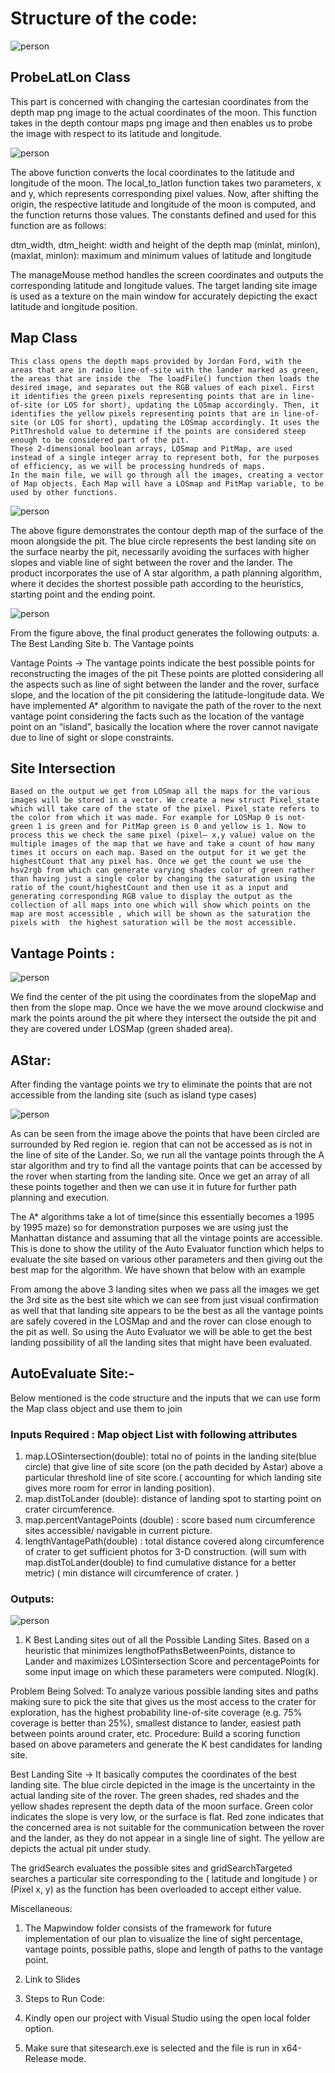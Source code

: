 

# Structure of the code:

![person](Assets/pic1.png)
 
## ProbeLatLon Class 

This part is concerned with changing the cartesian coordinates from the depth map png image to the actual coordinates of the moon. This function takes in the depth contour maps png image and then enables us to probe the image with respect to its latitude and longitude.

 
![person](Assets/pic2.png)


The above function converts the local coordinates to the latitude and longitude of the moon. The local_to_latlon function takes two parameters, x and y, which represents corresponding pixel values. Now, after shifting the origin, the respective latitude and longitude of the moon is computed, and the function returns those values. The constants defined and used for this function are as follows:

dtm_width, dtm_height: width and height of the depth map
(minlat, minlon), (maxlat, minlon): maximum and minimum values of latitude and longitude

The manageMouse method handles the screen coordinates and outputs the corresponding latitude and longitude values. The target landing site image is used as a texture on the main window for accurately depicting the exact latitude and longitude position.


## Map Class

	This class opens the depth maps provided by Jordan Ford, with the areas that are in radio line-of-site with the lander marked as green, the areas that are inside the  The loadFile() function then loads the desired image, and separates out the RGB values of each pixel. First it identifies the green pixels representing points that are in line-of-site (or LOS for short), updating the LOSmap accordingly. Then, it identifies the yellow pixels representing points that are in line-of-site (or LOS for short), updating the LOSmap accordingly. It uses the PitThreshold value to determine if the points are considered steep enough to be considered part of the pit. 
	These 2-dimensional boolean arrays, LOSmap and PitMap, are used instead of a single integer array to represent both, for the purposes of efficiency, as we will be processing hundreds of maps. 
	In the main file, we will go through all the images, creating a vector of Map objects. Each Map will have a LOSmap and PitMap variable, to be used by other functions. 

![person](Assets/pic3.png)
 

The above figure demonstrates the contour depth map of the surface of the moon alongside the pit. The blue circle represents the best landing site on the surface nearby the pit, necessarily avoiding the surfaces with higher slopes and viable line of sight between the rover and the lander. The product incorporates the use of A star algorithm, a path planning algorithm, where it decides the shortest possible path according to the heuristics, starting point and the ending point. 

![person](Assets/pic4.png)
 

From the figure above, the final product generates the following outputs:
a.	The Best Landing Site
b.	The Vantage points


Vantage Points → The vantage points indicate the best possible points for reconstructing the images of the pit These points are plotted considering all the aspects such as line of sight between the lander and the rover, surface slope, and the location of the pit considering the latitude-longitude data. We have implemented A* algorithm to navigate the path of the rover to the next vantage point considering the facts such as the location of the vantage point on an “island”, basically the location where the rover cannot navigate due to line of sight or slope constraints.

## Site Intersection 

	Based on the output we get from LOSmap all the maps for the various images will be stored in a vector. We create a new struct Pixel_state which will take care of the state of the pixel. Pixel_state refers to the color from which it was made. For example for LOSMap 0 is not-green 1 is green and for PitMap green is 0 and yellow is 1. Now to process this we check the same pixel (pixel– x,y value) value on the multiple images of the map that we have and take a count of how many times it occurs on each map. Based on the output for it we get the highestCount that any pixel has. Once we get the count we use the hsv2rgb from which can generate varying shades color of green rather than having just a single color by changing the saturation using the ratio of the count/highestCount and then use it as a input and generating corresponding RGB value to display the output as the collection of all maps into one which will show which points on the map are most accessible , which will be shown as the saturation the pixels with  the highest saturation will be the most accessible. 


## Vantage Points : 
![person](Assets/pic6.png)
 
We find the center of the pit using the coordinates from the slopeMap and then from the slope map. Once we have the we move around clockwise and mark the points around the pit where they intersect the outside the pit and they are covered under LOSMap (green shaded area).

## AStar:
After finding the vantage points we try to eliminate the points that are not accessible from the landing site (such as island type cases)

![person](Assets/pic5.jpg)
 

As can be seen from the image above the points that have been circled are surrounded by Red region ie. region that can not be accessed as is not in the line of site of the Lander. So, we run all the vantage points through the A star algorithm and try to find all the vantage points that can be accessed by the rover when starting from the landing site. Once we get an array of all these points together and then we can use it in future for further path planning and execution.

The A* algorithms take a lot of time(since this essentially becomes a 1995 by 1995 maze) so for demonstration purposes we are using just the Manhattan distance and assuming that all the vintage points are accessible. This is done to show the utility of the Auto Evaluator function which helps to evaluate the site based on various other parameters and then giving out the best map for the algorithm. We have shown that below with an example
    
From among the above 3 landing sites when we pass all the images we get the 3rd site as the best site which we can see from just visual confirmation as well that that landing site appears to be the best as all the vantage points are safely covered in the LOSMap and and the rover can close enough to the pit as well. So using the Auto Evaluator we will be able to get the best landing possibility of all the landing sites that might have been evaluated.

## AutoEvaluate Site:-
Below mentioned is the code structure and the inputs that we can use form the Map class object and use them to join 

### Inputs Required : Map object List with following attributes
1.	map.LOSintersection(double): total no of points in the landing site(blue circle) that give line of site score (on the path decided by Astar) above a particular threshold line of site score.( accounting for which landing site gives more room for error in landing position). 
2.	map.distToLander (double): distance of landing spot  to starting point on crater circumference. 
3.	map.percentVantagePoints (double) : score based  num  circumference sites accessible/ navigable  in current picture.
4.	lengthVantagePath(double) : total distance covered along circumference of crater to get sufficient photos for 3-D construction. (will sum with map.distToLander(double) to find cumulative distance for a better metric) ( min distance will circumference of crater. )

### Outputs:
![person](Assets/search.gif)


1.	K Best Landing sites out of all the Possible Landing Sites. Based on a heuristic that minimizes lengthofPathsBetweenPoints, distance to Lander and maximizes LOSintersection Score and percentagePoints for some input image on which these parameters were computed. Nlog(k).

Problem Being Solved:
To analyze various possible landing sites and paths making sure to pick the site that gives us the most access to the crater for exploration, has the highest probability line-of-site coverage (e.g. 75% coverage is better than 25%), smallest distance to lander, easiest path between points around crater, etc. 
Procedure: Build a scoring function based on above parameters and generate the K best candidates for landing site.

Best Landing Site → It basically computes the coordinates of the best landing site. The blue circle depicted in the image is the uncertainty in the actual landing site of the rover. The green shades, red shades and the yellow shades represent the depth data of the moon surface. Green color indicates the slope is very low, or the surface is flat. Red zone indicates that the concerned area is not suitable for the communication between the rover and the lander, as they do not appear in a single line of sight. The yellow are depicts the actual pit under study.

The gridSearch evaluates the possible sites and gridSearchTargeted searches a particular site corresponding to the ( latitude and longitude ) or (Pixel x, y) as the function has been overloaded to accept either value.



Miscellaneous:

1.	The Mapwindow folder consists of the framework for future implementation of our plan to visualize the line of sight percentage, vantage points, possible paths, slope and length of paths to the vantage point.

2.	Link to Slides


3.	Steps to Run Code:
1.	Kindly open our project with Visual Studio using the open local folder option.
2.	Make sure that sitesearch.exe is selected and the file is run in x64-Release mode.

